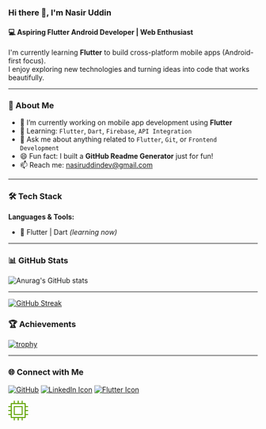 ### Hi there 👋, I'm Nasir Uddin

#### 💻 Aspiring Flutter Android Developer | Web Enthusiast

I'm currently learning **Flutter** to build cross-platform mobile apps (Android-first focus).  
I enjoy exploring new technologies and turning ideas into code that works beautifully.

---

### 🚀 About Me
- 🔭 I’m currently working on mobile app development using **Flutter**
- 🌱 Learning: `Flutter`, `Dart`, `Firebase`, `API Integration`
- 💬 Ask me about anything related to `Flutter`, `Git`, or `Frontend Development`
- 😄 Fun fact: I built a **GitHub Readme Generator** just for fun!
- 📫 Reach me: nasiruddindev@gmail.com

---

### 🛠️ Tech Stack

**Languages & Tools:**


- 📱 Flutter | Dart *(learning now)*


---

### 📊 GitHub Stats

![Anurag's GitHub stats](https://github-readme-stats.vercel.app/api?username=anuraghazra&theme=dark&show_icons=true)

---
[![GitHub Streak](https://streak-stats.demolab.com?user=nasir-uddin-dev&theme=radical)](https://git.io/streak-stats)
### 🏆 Achievements

[![trophy](https://github-profile-trophy.vercel.app/?username=nasir-uddin-dev&theme=gruvbox)](https://github.com/ryo-ma/github-profile-trophy)

---

### 🌐 Connect with Me

[<img src='https://cdn.jsdelivr.net/npm/simple-icons@3.0.1/icons/github.svg' alt='GitHub' height='30'>](https://github.com/nasir-uddin-dev)
[<img src="https://img.icons8.com/fluency/30/linkedin.png" alt="LinkedIn Icon"/>](#)
[<img src="https://img.icons8.com/color/30/flutter.png" alt="Flutter Icon"/>](#)

<a href='https://docs.github.com/en/developers'>
  <img src='https://raw.githubusercontent.com/acervenky/animated-github-badges/master/assets/devbadge.gif' width='40' height='40'>
</a>

